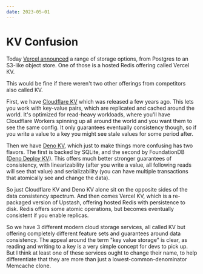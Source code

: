 ```yaml
---
date: 2023-05-01
---
```


# KV Confusion

Today [Vercel announced](https://vercel.com/blog/vercel-storage) a range of storage options, from Postgres to an S3-like object store. One of those is a hosted Redis offering called Vercel KV.

This would be fine if there weren't two other offerings from competitors also called KV.

First, we have [Cloudflare KV](https://developers.cloudflare.com/workers/learning/how-kv-works/) which was released a few years ago. This lets you work with key-value pairs, which are replicated and cached around the world. It's optimized for read-heavy workloads, where you'll have Cloudflare Workers spinning up all around the world and you want them to see the same config. It only guarantees eventually consistency though, so if you write a value to a key you might see stale values for some period after.

Then we have [Deno KV](https://deno.com/kv), which just to make things more confusing has two flavors. The first is backed by SQLite, and the second by FoundationDB ([Deno Deploy KV](https://deno.com/deploy/docs/kv)). This offers much better stronger guarantees of consistency, with linearizability (after you write a value, all following reads will see that value) and serializability (you can have multiple transactions that atomically see and change the data).

So just Cloudflare KV and Deno KV alone sit on the opposite sides of the data consistency spectrum. And then comes Vercel KV, which is a re-packaged version of Upstash, offering hosted Redis with persistence to disk. Redis offers some atomic operations, but becomes eventually consistent if you enable replicas.

So we have 3 different modern cloud storage services, all called KV but offering completely different feature sets and guarantees around data consistency. The appeal around the term "key value storage" is clear, as reading and writing to a key is a very simple concept for devs to pick up. But I think at least one of these services ought to change their name, to help differentiate that they are more than just a lowest-common-denominator Memcache clone.
